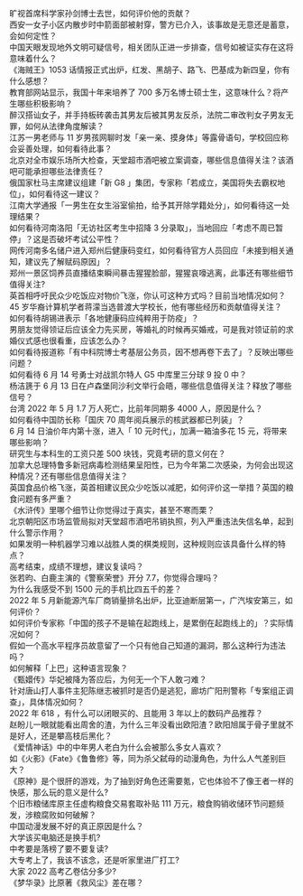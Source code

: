 旷视首席科学家孙剑博士去世，如何评价他的贡献？  
西安一女子小区内散步时中箭面部被射穿，警方已介入，该事故是无意还是蓄意，会如何定性？  
中国天眼发现地外文明可疑信号，相关团队正进一步排查，信号如被证实存在这将意味着什么？  
《海贼王》1053 话情报正式出炉，红发、黑胡子、路飞、巴基成为新四皇，你有什么感想？  
教育部网站显示，我国十年来培养了 700 多万名博士硕士生，这意味什么？将产生哪些积极影响？  
醉汉搭讪女子，并手持板砖袭击其男友后被其男友反杀，法院二审改判女子男友无罪，如何从法律角度解读？  
江苏一男老师与 11 岁男孩网聊时发「亲一亲、摸身体」等露骨语句，学校回应称会妥善处理，如何看待此事？  
北京对全市娱乐场所大检查，天堂超市酒吧被立案调查，哪些信息值得关注？该酒吧可能承担哪些法律责任？  
俄国家杜马主席建议组建「新 G8 」集团，专家称「若成立，美国将失去霸权地位」，如何看待这一建议？  
江南大学通报「一男生在女生浴室偷拍，给予其开除学籍处分」，如何看待这一处理结果？  
如何看待河南洛阳「无访社区考生中招降 3 分录取」，当地回应「考虑不周已暂停」？这是否破坏考试公平性？  
网传河南多名储户进入郑州后健康码变红，如何看待官方人员回应「未接到相关通知，建议先了解赋码原因」？  
郑州一景区饲养员直播结束瞬间暴击猩猩脸部，猩猩哀嚎逃离，此事还有哪些细节值得关注?  
英首相呼吁民众少吃饭应对物价飞涨，你认可这种方式吗？目前当地情况如何？  
45 岁华裔计算机学者蒋濛当选普渡大学校长，他有哪些经历和贡献值得关注？  
如何看待胡锡进表示「各地健康码应纯粹用于防疫」？  
男朋友觉得领证后应该全力先买房，等婚礼的时候再买婚戒，可是我对领证前的求婚仪式感也很看重，应该怎么办？  
如何看待报道称「有中科院博士考基层公务员，因不想再卷下去了」？反映出哪些问题？  
如何看待 6 月 14 号勇士对战凯尔特人 G5 中库里三分球 9 投 0 中？  
杨洁篪于 6 月 13 日在卢森堡同沙利文举行会晤，哪些信息值得关注？释放了哪些信号？  
台湾 2022 年 5 月 1.7 万人死亡，比前年同期多 4000 人，原因是什么？  
如何看待中国防长称「国庆 70 周年阅兵展示的核武器都已列装」？  
6 月 14 日油价年内第十涨，进入「 10 元时代」，加满一箱油多花 15 元，将带来哪些影响？  
研究生与本科生的工资只差 500 块钱，究竟考研的意义何在？  
加拿大总理特鲁多新冠病毒检测结果呈阳性，已为今年第二次感染，为何会出现这种情况？还有哪些信息值得关注？  
英国食品价格飞涨，英首相建议民众少吃饭以减肥，如何评价这一举措？英国的粮食问题有多严重？  
《水浒传》里哪个细节让你觉得过于真实，甚至不寒而栗？  
北京朝阳区市场监管局拟对天堂超市酒吧吊销执照，列入严重违法失信名单，起到什么警示作用？  
如果发明一种机器学习难以战胜人类的棋类规则，这种规则应该具备什么样的特点？  
高考结束，成绩不理想，建议复读吗？  
张若昀、白鹿主演的《警察荣誉》开分 7.7，你觉得合理吗？  
为什么我感受不到 1500 元的手机比四五千的差？  
2022 年 5 月新能源汽车厂商销量排名出炉，比亚迪断层第一，广汽埃安第三，如何评价？  
如何评价专家称「中国的孩子不是输在起跑线上，是累倒在起跑线上的」？实际情况如何？  
假如一个高水平程序员故意留了一个只有他自己知道的漏洞，那么这种行为违法吗？  
如何解释「上巴」这种语言现象？  
《甄嬛传》华妃被降为答应后，为何无一个下人敢刁难？  
针对唐山打人事件主犯陈继志被抓时是否仍是逃犯，廊坊广阳刑警称「专案组正调查」，具体情况如何？  
2022 年 618 ，有什么可以闭眼买的、且能用 3 年以上的数码产品推荐？  
赵盼儿一眼就能看出周舍的渣，为什么三年没看出欧阳渣？欧阳旭属于骨子里就不是好人，还是攀高枝后黑化？  
《爱情神话》中的中年男人老白为什么会被那么多女人喜欢？  
如《火影》《Fate》《鲁鲁修》等，同为杀父弑母的动漫角色，为什么人气差别巨大？  
《原神》是个很肝的游戏，为了抽到好角色还需要氪，它也体验不了像王者一样的快感，那么玩的意义是什么?  
个旧市粮储库原主任虚构粮食交易套取补贴 111 万元，粮食购销收储环节问题频发，涉粮腐败如何破解？  
中国动漫发展不好的真正原因是什么？  
大学该买电脑还是换手机?  
中考要是落榜了要不要复读?  
大专考上了，我该不该念，还是听家里进厂打工?  
大家 2022 高考乙卷估分多少?  
《梦华录》比原著《救风尘》差在哪？  
